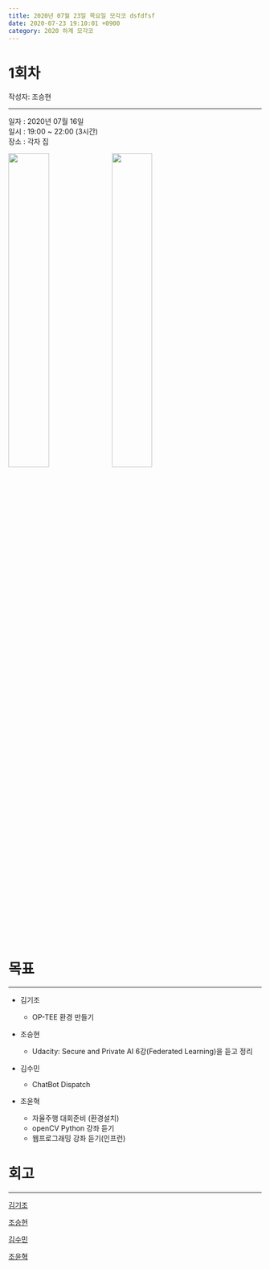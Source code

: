 ```yaml
---
title: 2020년 07월 23일 목요일 모각코 dsfdfsf
date: 2020-07-23 19:10:01 +0900
category: 2020 하계 모각코
---
```


# 1회차   
작성자: 조승현   

---   
일자 : 2020년 07월 16일   
일시 : 19:00 ~ 22:00 (3시간)   
장소 : 각자 집

<img src="https://user-images.githubusercontent.com/48935917/88608603-1781cb80-d0bd-11ea-8692-0f33099a7b3a.jpg" width="40%">   

<img src="https://user-images.githubusercontent.com/48935917/88608699-59ab0d00-d0bd-11ea-839a-6f1eb642cb5b.jpg" width="40%">   

# 목표  

---   

* 김기조   
  * OP-TEE 환경 만들기   

* 조승현   
  * Udacity: Secure and Private AI 6강(Federated Learning)을 듣고 정리   

* 김수민   
  * ChatBot Dispatch   

* 조윤혁   
  * 자율주행 대회준비 (환경설치)   
  * openCV Python 강좌 듣기   
  * 웹프로그래밍 강좌 듣기(인프런)   

# 회고   

---   

[김기조](https://k2j507.github.io/1st/)   

[조승현](https://pmcsh04.github.io/2020%20%ED%95%98%EA%B3%84%20%EB%AA%A8%EA%B0%81%EC%BD%94/first-mgc/)

[김수민]()

[조윤혁](https://joyunhyeok.github.io/JoWorld.github.io/blog/1%EC%9D%BC%EC%B0%A8-post/)   
